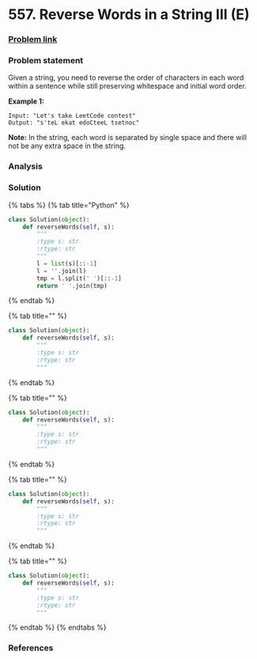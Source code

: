 # 557. Reverse Words in a String III \(E\)

### [Problem link](https://leetcode.com/problems/reverse-words-in-a-string-iii/)

### Problem statement

Given a string, you need to reverse the order of characters in each word within a sentence while still preserving whitespace and initial word order.

**Example 1:**

```text
Input: "Let's take LeetCode contest"
Output: "s'teL ekat edoCteeL tsetnoc"
```

**Note:** In the string, each word is separated by single space and there will not be any extra space in the string.

### Analysis

### Solution

{% tabs %}
{% tab title="Python" %}
```python
class Solution(object):
    def reverseWords(self, s):
        """
        :type s: str
        :rtype: str
        """
        l = list(s)[::-1]
        l = ''.join(l)
        tmp = l.split(' ')[::-1]
        return ' '.join(tmp)
```
{% endtab %}

{% tab title="" %}
```python
class Solution(object):
    def reverseWords(self, s):
        """
        :type s: str
        :rtype: str
        """
```
{% endtab %}

{% tab title="" %}
```python
class Solution(object):
    def reverseWords(self, s):
        """
        :type s: str
        :rtype: str
        """
```
{% endtab %}

{% tab title="" %}
```python
class Solution(object):
    def reverseWords(self, s):
        """
        :type s: str
        :rtype: str
        """
```
{% endtab %}

{% tab title="" %}
```python
class Solution(object):
    def reverseWords(self, s):
        """
        :type s: str
        :rtype: str
        """
```
{% endtab %}
{% endtabs %}

### References

